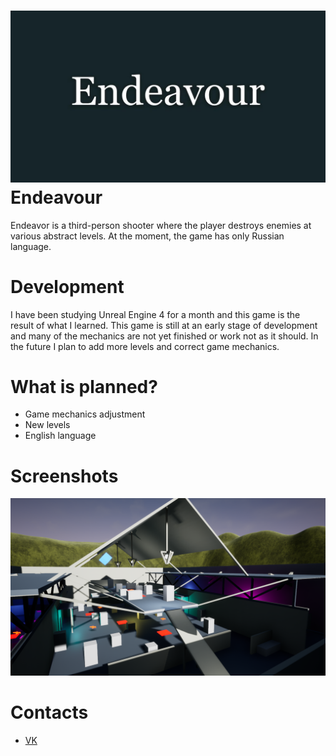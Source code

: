 ![alt text](https://github.com/Enforker/Endeavour/blob/master/Screenshots/Name.jpg)
Endeavour
=====================

Endeavor is a third-person shooter where the player destroys enemies at various abstract levels. At the moment, the game has only Russian language.

Development
=====================

I have been studying Unreal Engine 4 for a month and this game is the result of what I learned. This game is still at an early stage of development and many of the mechanics are not yet finished or work not as it should. In the future I plan to add more levels and correct game mechanics.

What is planned?
=====================

* Game mechanics adjustment
* New levels
* English language

Screenshots
=====================

![alt text](https://github.com/Enforker/Endeavour/blob/master/Screenshots/1.png)

Contacts
=====================

* [VK](https://vk.com/enforker)
